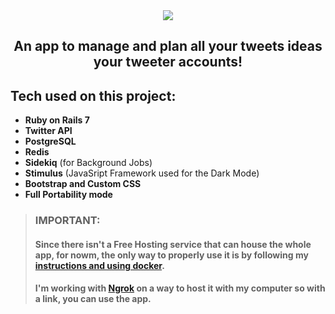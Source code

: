 <div align="center">
  <img src="https://user-images.githubusercontent.com/93904438/223526037-b42584f9-e494-4006-9210-2ee4bb0acebf.png" />
</div>

<h2 align="center">An app to manage and plan all your tweets ideas your tweeter accounts!</h2>

## Tech used on this project:

- **Ruby on Rails 7**
- **Twitter API**
- **PostgreSQL**
- **Redis**
- **Sidekiq** (for Background Jobs)
- **Stimulus** (JavaSript Framework used for the Dark Mode)
- **Bootstrap and Custom CSS**
- **Full Portability mode**

> ### **IMPORTANT:**
> #### Since there isn't a Free Hosting service that can house the whole app, for nowm, the only way to properly use it is by following my [instructions and using docker](https://github.com/EmanuelRodriguezBedeman/Docker-ScheduleTweets). 
> #### I'm working with [Ngrok](https://ngrok.com/) on a way to host it with my computer so with a link, you can use the app.